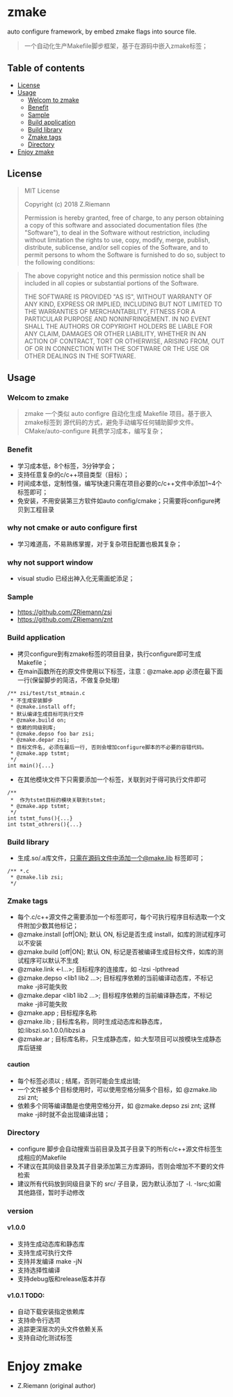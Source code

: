 # zmake
auto configure framework, by embed zmake flags into source file.

> 一个自动化生产Makefile脚步框架，基于在源码中嵌入zmake标签；

## Table of contents
* [License](#license)
* [Usage](#usage)
  * [Welcom to zmake](#welcome-to-zsi)
  * [Benefit](#benefit)
  * [Sample](#sample)
  * [Build application](#build-application)
  * [Build library](#build-library)
  * [Zmake tags](#zmake-tags)
  * [Directory](#directory)
* [Enjoy zmake](#enjoy-zmake)

## License

> MIT License
>
> Copyright (c) 2018 Z.Riemann
>
> Permission is hereby granted, free of charge, to any person obtaining a copy
> of this software and associated documentation files (the "Software"), to deal
> in the Software without restriction, including without limitation the rights
> to use, copy, modify, merge, publish, distribute, sublicense, and/or sell
> copies of the Software, and to permit persons to whom the Software is
> furnished to do so, subject to the following conditions:

> The above copyright notice and this permission notice shall be included in all
> copies or substantial portions of the Software.
>
> THE SOFTWARE IS PROVIDED "AS IS", WITHOUT WARRANTY OF ANY KIND, EXPRESS OR
> IMPLIED, INCLUDING BUT NOT LIMITED TO THE WARRANTIES OF MERCHANTABILITY,
> FITNESS FOR A PARTICULAR PURPOSE AND NONINFRINGEMENT. IN NO EVENT SHALL THE
> AUTHORS OR COPYRIGHT HOLDERS BE LIABLE FOR ANY CLAIM, DAMAGES OR OTHER
> LIABILITY, WHETHER IN AN ACTION OF CONTRACT, TORT OR OTHERWISE, ARISING FROM,
> OUT OF OR IN CONNECTION WITH THE SOFTWARE OR THE USE OR OTHER DEALINGS IN THE
> SOFTWARE.

## Usage

### Welcom to zmake

>   zmake 一个类似 auto configre 自动化生成 Makefile 项目。基于嵌入zmake标签到
> 源代码的方式，避免手动编写任何辅助脚步文件。
> CMake/auto-configure 耗费学习成本，编写复杂；

### Benefit
- 学习成本低，8个标签，3分钟学会；
- 支持任意复杂的c/c++项目类型（目标）；
- 时间成本低，定制性强，编写快速只需在项目必要的c/c++文件中添加1~4个标签即可；
- 免安装，不用安装第三方软件如auto config/cmake；只需要将configure拷贝到工程目录

### why not cmake or auto configure first
- 学习难道高，不易熟练掌握，对于复杂项目配置也极其复杂；

### why not support window
- visual studio 已经出神入化无需画蛇添足；

### Sample
- https://github.com/ZRiemann/zsi
- https://github.com/ZRiemann/znt


### Build application
- 拷贝configure到有zmake标签的项目目录，执行configure即可生成Makefile；
- 在main函数所在的原文件使用以下标签，注意：@zmake.app 必须在最下面一行(保留脚步的简洁，不做复杂处理)
```
/** zsi/test/tst_mtmain.c
 * 不生成安装脚步
 * @zmake.install off;
 * 默认编译生成目标可执行文件
 * @zmake.build on;
 * 依赖的同级别库;
 * @zmake.depso foo bar zsi;
 * @zmake.depar zsi;
 * 目标文件名, 必须在最后一行, 否则会增加configure脚本的不必要的容错代码。
 * @zmake.app tstmt;
 */
int main(){...}
```
- 在其他模块文件下只需要添加一个标签，关联到对于得可执行文件即可
```
/**
 *  作为tstmt目标的模块关联到tstmt;
 * @zmake.app tstmt;
 */
int tstmt_funs(){...}
int tstmt_othrers(){...}
```
### Build library
- 生成.so/.a库文件，只需在源码文件中添加一个@make.lib <libname> 标签即可；
```
/** *.c
 * @zmake.lib zsi;
 */
```

### Zmake tags
-  每个.c/c++源文件之需要添加一个标签即可，每个可执行程序目标选取一个文件附加少数其他标记；
-  @zmake.install [off|ON];          默认 ON, 标记是否生成 install，如库的测试程序可以不安装
-  @zmake.build [off|ON];            默认 ON, 标记是否被编译生成目标文件，如库的测试程序可以默认不生成
-  @zmake.link <-l...>;              目标程序的连接库，如 -lzsi -lpthread
-  @zmake.depso <lib1 lib2 ...>;     目标程序依赖的当前编译动态库，不标记make -j8可能失败
-  @zmake.depar <lib1 lib2 ...>;     目标程序依赖的当前编译静态库，不标记make -j8可能失败
-  @zmake.app <name>;                目标程序名称
-  @zmake.lib <name>;                目标库名称，同时生成动态库和静态库，如:libszi.so.1.0.0/libzsi.a
-  @zmake.ar <name>;                 目标库名称，只生成静态库，如:大型项目可以按模块生成静态库后链接

#### caution
- 每个标签必须以 ; 结尾，否则可能会生成出错;
- 一个文件被多个目标使用时，可以使用空格分隔多个目标，如 @zmake.lib zsi znt;
- 依赖多个同等编译酷是也使用空格分开，如 @zmake.depso zsi znt; 这样make -j8时就不会出现编译出错；

### Directory
- configure 脚步会自动搜索当前目录及其子目录下的所有c/c++源文件标签生成相应的Makefile
- 不建议在其同级目录及其子目录添加第三方库源码，否则会增加不不要的文件检索
- 建议所有代码放到同级目录下的 src/ 子目录，因为默认添加了 -I. -Isrc;如需其他路径，暂时手动修改

### version
#### v1.0.0
- 支持生成动态库和静态库
- 支持生成可执行文件
- 支持并发编译 make -jN
- 支持选择性编译
- 支持debug版和release版本并存

#### v1.0.1 TODO:
- 自动下载安装指定依赖库
- 支持命令行选项
- 追踪更深层次的头文件依赖关系
- 支持自动化测试标签

# Enjoy zmake

- Z.Riemann (original author)
